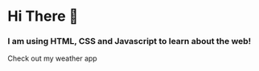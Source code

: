 <H1>Hi There 👋</H1>
<h3>I am using HTML, CSS and Javascript to learn about the web!</h3>
<p>Check out my weather app <a href="https://github.com/mikedeleon9/Projects/tree/913a4edd211ce6a39e45254c908546429f24989c/Weather%20App"</p>
